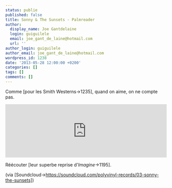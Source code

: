 ```yaml
---
status: publie
published: false
title: Sonny & The Sunsets - Palmreader
author:
  display_name: Joe Gantdelaine
  login: guiguilele
  email: joe_gant_de_laine@hotmail.com
  url: ''
author_login: guiguilele
author_email: joe_gant_de_laine@hotmail.com
wordpress_id: 1238
date: '2013-05-28 12:00:00 +0200'
categories: []
tags: []
comments: []
---
```

Comme [pour les Smith Westerns->1235], quand on aime, on ne compte pas.

<iframe width="100%" height="166" scrolling="no" frameborder="no" src="https://w.soundcloud.com/player/?url=http%3A%2F%2Fapi.soundcloud.com%2Ftracks%2F75240466"></iframe>

Réécouter [leur superbe reprise d'*Imagine*->1195].

(via [Soundcloud->https://soundcloud.com/polyvinyl-records/03-sonny-the-sunsets])

